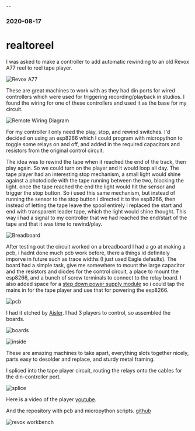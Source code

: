 --
### 2020-08-17 
# realtoreel

I was asked to make a controller to add automatic rewinding to an old Revox A77 reel to reel tape player. 

![Revox A77](../content/revoxa77.jpeg "revox a77")


These are great machines to work with as they had din ports for wired controllers which were used for triggering recording/playback in studios. I found the wiring for one of these controllers and used it as the base for my circuit. 


![Remote Wiring Diagram](https://raw.githubusercontent.com/isaac-art/realToReel/master/research/remote_wiring.png "remote wiring diagram")


For my controller I only need the play, stop, and rewind switches. I'd decided on using an esp8266 which I could program with micropython to toggle some relays on and off, and added in the required capacitors and resistors from the original control circuit.


The idea was to rewind the tape when it reached the end of the track, then play again. So we could turn on the player and it would loop all day. The tape player had an interesting stop mechanism, a small light would shine against a photodiode with the tape running between the two, blocking the light. once the tape reached the end the light would hit the sensor and trigger the stop button. So i used this same mechanism, but instead of running the sensor to the stop button i directed it to the esp8266, then instead of letting the tape leave the spool entirely i replaced the start and end with transparent leader tape, which the light would shine thought. This way i had a signal to my controller that we had reached the end/start of the tape and that it was time to rewind/play.


![Breadboard](../content/revoxbreadboard.jpeg "revox breadboard")

After testing out the circuit worked on a breadboard I had a go at making a pcb, i hadnt done much pcb work before, there a things id definitely imporve in future such as trace widths (I just used Eagle defaults). The board had a simple task, give me somewhere to mount the large capacitor and the resistors and diodes for the control circuit, a place to mount the esp8266, and a bunch of screw terminals to connect to the relay board. I also added space for a [step down power supply module](https://smile.amazon.co.uk/gp/product/B073QH1XT8/ref=ppx_yo_dt_b_asin_title_o06_s00?ie=UTF8&psc=1) so i could tap the mains in for the tape player and use that for powering the esp8266.

![pcb](../content/revoxpcb.jpeg "revox pcb")

I had it etched by [Aisler](https://aisler.net/). I had 3 players to control, so assembled the boards. 

![boards](../content/revoxboards.jpeg "revox boards")

![inside](../content/revoxa77inside.jpeg "revox insides")

These are amazing machines to take apart, everything slots together nicely, parts easy to desolder and replace, and sturdy metal framing. 

I spliced into the tape player circuit, routing the relays onto the cables for the din-controller port. 

![splice](../content/revoxsplice.jpeg "revox splicing")


Here is a video of the player [youtube](https://youtu.be/6oJ70X_Sa90).

And the repository with pcb and micropython scripts. [github](https://github.com/isaac-art/realToReel)


![revox workbench](../content/revoxworkbench.jpeg "revox workbench")
